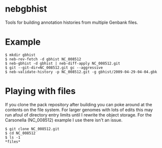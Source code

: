 nebgbhist
=========

Tools for building annotation histories from multiple Genbank files.

Example
=======

    $ mkdir gbhist
    $ neb-rev-fetch -d gbhist NC_008512
    $ neb-gbhist -d gbhist | neb-diff-apply NC_008512.git
    $ git --git-dir=NC_008512.git gc --aggressive
    $ neb-validate-history -p NC_008512.git -g gbhist/2009-04-29-04-04.gbk

Playing with files
==================

If you clone the pack repository after building you can poke around at the
contents on the file system. For larger genomes with lots of edits this may run
afoul of directory entry limits until I rewrite the object storage. For the
Carsonella (NC_008512) example I use there isn't an issue.

    $ git clone NC_008512.git
    $ cd NC_008512
    $ ls -1
    *files*

